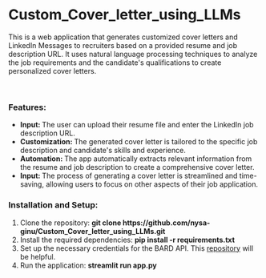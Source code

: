 # Custom_Cover_letter_using_LLMs


<p>This is a web application that generates customized cover letters and LinkedIn Messages to recruiters based on a provided resume and job description URL. It uses natural language processing techniques to analyze the job requirements and the candidate's qualifications to create personalized cover letters.</p>

<br>
<h3>Features: </h3>
<ul>
    <li><b>Input: </b>The user can upload their resume file and enter the LinkedIn job description URL.</li>
    <li><b>Customization: </b>The generated cover letter is tailored to the specific job description and candidate's skills and experience.</li>
    <li><b>Automation: </b>The app automatically extracts relevant information from the resume and job description to create a comprehensive cover letter.</li>
    <li><b>Input: </b>The process of generating a cover letter is streamlined and time-saving, allowing users to focus on other aspects of their job application.</li>
</ul>

<h3>Installation and Setup: </h3>
<ol>
    <li>Clone the repository: <b>git clone https://github.com/nysa-ginu/Custom_Cover_letter_using_LLMs.git</b></li>
    <li>Install the required dependencies: <b>pip install -r requirements.txt</b></li>
    <li>Set up the necessary credentials for the BARD API. This <a href="https://github.com/dsdanielpark/Bard-API/tree/main#text-to-speechtts-from-bard">repository</a> will be helpful.</li>
    <li>Run the application: <b>streamlit run app.py</b></li>
</ol>